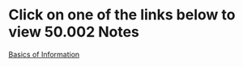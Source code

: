 # Click on one of the links below to view 50.002 Notes
<a href="https://github.com/natalieagus/natalieagus.github.io/blob/master/Basics%20of%20Information.html">Basics of Information</a>

